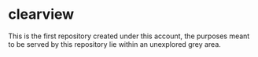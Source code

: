 # clearview
This is the first repository created under this account, the purposes meant to be served by this repository lie within an unexplored grey area.
